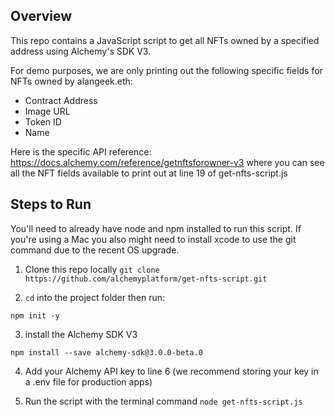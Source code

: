 ## Overview
This repo contains a JavaScript script to get all NFTs owned by a specified address using Alchemy's SDK V3. 

For demo purposes, we are only printing out the following specific fields for NFTs owned by alangeek.eth: 
* Contract Address
* Image URL
* Token ID
* Name

Here is the specific API reference: https://docs.alchemy.com/reference/getnftsforowner-v3
where you can see all the NFT fields available to print out at line 19 of get-nfts-script.js

## Steps to Run

You'll need to already have node and npm installed to run this script. If you're using a Mac you also might need to install xcode to use the git command due to the recent OS upgrade.

1. Clone this repo locally
`git clone https://github.com/alchemyplatform/get-nfts-script.git`

2. `cd` into the project folder then run:

`npm init -y`

3. install the Alchemy SDK V3

`npm install --save alchemy-sdk@3.0.0-beta.0`

4. Add your Alchemy API key to line 6 (we recommend storing your key in a .env file for production apps)

5. Run the script with the terminal command `node get-nfts-script.js`
